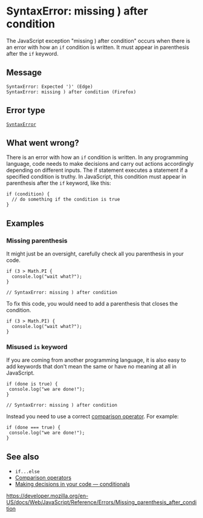 SyntaxError: missing ) after condition
======================================

The JavaScript exception "missing ) after condition" occurs when there is an error with how an `if` condition is written. It must appear in parenthesis after the `if` keyword.

Message
-------

    SyntaxError: Expected ')' (Edge)
    SyntaxError: missing ) after condition (Firefox)

Error type
----------

[`SyntaxError`](../global_objects/syntaxerror)

What went wrong?
----------------

There is an error with how an `if` condition is written. In any programming language, code needs to make decisions and carry out actions accordingly depending on different inputs. The if statement executes a statement if a specified condition is truthy. In JavaScript, this condition must appear in parenthesis after the `if` keyword, like this:

    if (condition) {
      // do something if the condition is true
    }

Examples
--------

### Missing parenthesis

It might just be an oversight, carefully check all you parenthesis in your code.

    if (3 > Math.PI {
      console.log("wait what?");
    }

    // SyntaxError: missing ) after condition

To fix this code, you would need to add a parenthesis that closes the condition.

    if (3 > Math.PI) {
      console.log("wait what?");
    }

### Misused `is` keyword

If you are coming from another programming language, it is also easy to add keywords that don't mean the same or have no meaning at all in JavaScript.

    if (done is true) {
     console.log("we are done!");
    }

    // SyntaxError: missing ) after condition

Instead you need to use a correct [comparison operator](https://developer.mozilla.org/en-US/docs/Web/JavaScript/Reference/Operators). For example:

    if (done === true) {
     console.log("we are done!");
    }

See also
--------

-   `if...else`
-   [Comparison operators](https://developer.mozilla.org/en-US/docs/Web/JavaScript/Reference/Operators)
-   [Making decisions in your code — conditionals](https://developer.mozilla.org/en-US/docs/Learn/JavaScript/Building_blocks/conditionals)

<a href="https://developer.mozilla.org/en-US/docs/Web/JavaScript/Reference/Errors/Missing_parenthesis_after_condition" class="_attribution-link">https://developer.mozilla.org/en-US/docs/Web/JavaScript/Reference/Errors/Missing_parenthesis_after_condition</a>
